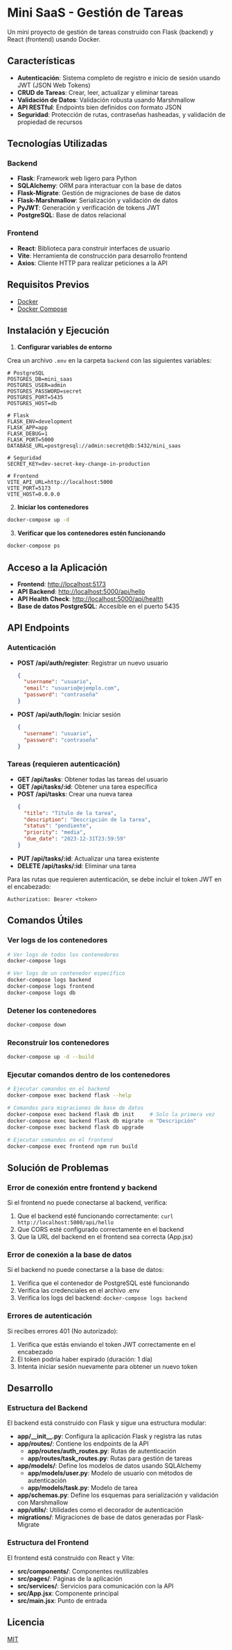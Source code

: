 # Mini SaaS - Gestión de Tareas

Un mini proyecto de gestión de tareas construido con Flask (backend) y React (frontend) usando Docker.

## Características

- **Autenticación**: Sistema completo de registro e inicio de sesión usando JWT (JSON Web Tokens)
- **CRUD de Tareas**: Crear, leer, actualizar y eliminar tareas
- **Validación de Datos**: Validación robusta usando Marshmallow
- **API RESTful**: Endpoints bien definidos con formato JSON
- **Seguridad**: Protección de rutas, contraseñas hasheadas, y validación de propiedad de recursos

## Tecnologías Utilizadas

### Backend
- **Flask**: Framework web ligero para Python
- **SQLAlchemy**: ORM para interactuar con la base de datos
- **Flask-Migrate**: Gestión de migraciones de base de datos
- **Flask-Marshmallow**: Serialización y validación de datos
- **PyJWT**: Generación y verificación de tokens JWT
- **PostgreSQL**: Base de datos relacional

### Frontend
- **React**: Biblioteca para construir interfaces de usuario
- **Vite**: Herramienta de construcción para desarrollo frontend
- **Axios**: Cliente HTTP para realizar peticiones a la API

## Requisitos Previos

- [Docker](https://www.docker.com/get-started)
- [Docker Compose](https://docs.docker.com/compose/install/)

## Instalación y Ejecución

1. **Configurar variables de entorno**

Crea un archivo `.env` en la carpeta `backend` con las siguientes variables:

```
# PostgreSQL
POSTGRES_DB=mini_saas
POSTGRES_USER=admin
POSTGRES_PASSWORD=secret
POSTGRES_PORT=5435
POSTGRES_HOST=db

# Flask
FLASK_ENV=development
FLASK_APP=app
FLASK_DEBUG=1
FLASK_PORT=5000
DATABASE_URL=postgresql://admin:secret@db:5432/mini_saas

# Seguridad
SECRET_KEY=dev-secret-key-change-in-production

# Frontend
VITE_API_URL=http://localhost:5000
VITE_PORT=5173
VITE_HOST=0.0.0.0
```

2. **Iniciar los contenedores**

```bash
docker-compose up -d
```

3. **Verificar que los contenedores estén funcionando**

```bash
docker-compose ps
```

## Acceso a la Aplicación

- **Frontend**: [http://localhost:5173](http://localhost:5173)
- **API Backend**: [http://localhost:5000/api/hello](http://localhost:5000/api/hello)
- **API Health Check**: [http://localhost:5000/api/health](http://localhost:5000/api/health)
- **Base de datos PostgreSQL**: Accesible en el puerto 5435

## API Endpoints

### Autenticación

- **POST /api/auth/register**: Registrar un nuevo usuario
  ```json
  {
    "username": "usuario",
    "email": "usuario@ejemplo.com",
    "password": "contraseña"
  }
  ```

- **POST /api/auth/login**: Iniciar sesión
  ```json
  {
    "username": "usuario",
    "password": "contraseña"
  }
  ```

### Tareas (requieren autenticación)

- **GET /api/tasks**: Obtener todas las tareas del usuario
- **GET /api/tasks/:id**: Obtener una tarea específica
- **POST /api/tasks**: Crear una nueva tarea
  ```json
  {
    "title": "Título de la tarea",
    "description": "Descripción de la tarea",
    "status": "pendiente",
    "priority": "media",
    "due_date": "2023-12-31T23:59:59"
  }
  ```
- **PUT /api/tasks/:id**: Actualizar una tarea existente
- **DELETE /api/tasks/:id**: Eliminar una tarea

Para las rutas que requieren autenticación, se debe incluir el token JWT en el encabezado:
```
Authorization: Bearer <token>
```

## Comandos Útiles

### Ver logs de los contenedores

```bash
# Ver logs de todos los contenedores
docker-compose logs

# Ver logs de un contenedor específico
docker-compose logs backend
docker-compose logs frontend
docker-compose logs db
```

### Detener los contenedores

```bash
docker-compose down
```

### Reconstruir los contenedores

```bash
docker-compose up -d --build
```

### Ejecutar comandos dentro de los contenedores

```bash
# Ejecutar comandos en el backend
docker-compose exec backend flask --help

# Comandos para migraciones de base de datos
docker-compose exec backend flask db init     # Solo la primera vez
docker-compose exec backend flask db migrate -m "Descripción"
docker-compose exec backend flask db upgrade

# Ejecutar comandos en el frontend
docker-compose exec frontend npm run build
```

## Solución de Problemas

### Error de conexión entre frontend y backend

Si el frontend no puede conectarse al backend, verifica:

1. Que el backend esté funcionando correctamente: `curl http://localhost:5000/api/hello`
2. Que CORS esté configurado correctamente en el backend
3. Que la URL del backend en el frontend sea correcta (App.jsx)

### Error de conexión a la base de datos

Si el backend no puede conectarse a la base de datos:

1. Verifica que el contenedor de PostgreSQL esté funcionando
2. Verifica las credenciales en el archivo .env
3. Verifica los logs del backend: `docker-compose logs backend`

### Errores de autenticación

Si recibes errores 401 (No autorizado):

1. Verifica que estás enviando el token JWT correctamente en el encabezado
2. El token podría haber expirado (duración: 1 día)
3. Intenta iniciar sesión nuevamente para obtener un nuevo token

## Desarrollo

### Estructura del Backend

El backend está construido con Flask y sigue una estructura modular:

- **app/\_\_init\_\_.py**: Configura la aplicación Flask y registra las rutas
- **app/routes/**: Contiene los endpoints de la API
  - **app/routes/auth_routes.py**: Rutas de autenticación
  - **app/routes/task_routes.py**: Rutas para gestión de tareas
- **app/models/**: Define los modelos de datos usando SQLAlchemy
  - **app/models/user.py**: Modelo de usuario con métodos de autenticación
  - **app/models/task.py**: Modelo de tarea
- **app/schemas.py**: Define los esquemas para serialización y validación con Marshmallow
- **app/utils/**: Utilidades como el decorador de autenticación
- **migrations/**: Migraciones de base de datos generadas por Flask-Migrate

### Estructura del Frontend

El frontend está construido con React y Vite:

- **src/components/**: Componentes reutilizables
- **src/pages/**: Páginas de la aplicación
- **src/services/**: Servicios para comunicación con la API
- **src/App.jsx**: Componente principal
- **src/main.jsx**: Punto de entrada

## Licencia

[MIT](LICENSE)
